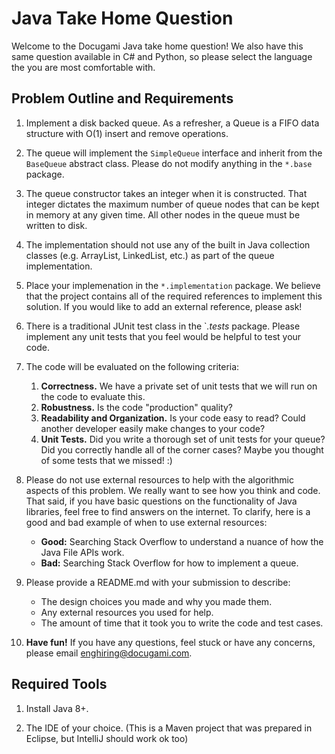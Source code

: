 # Java Take Home Question

Welcome to the Docugami Java take home question! We also have this same question available in C# and Python, so please select the language the you are most comfortable with.

## Problem Outline and Requirements
1. Implement a disk backed queue. As a refresher, a Queue is a FIFO data structure with O(1) insert and remove operations.

1. The queue will implement the `SimpleQueue` interface and inherit from the `BaseQueue` abstract class. Please do not modify anything in the `*.base` package.

1. The queue constructor takes an integer when it is constructed. That integer dictates the maximum number of queue nodes that can be kept in memory at any given time. All other nodes in the queue must be written to disk.

1. The implementation should not use any of the built in Java collection classes (e.g. ArrayList, LinkedList, etc.) as part of the queue implementation.

1. Place your implemenation in the `*.implementation` package. We believe that the project contains all of the required references to implement this solution. If you would like to add an external reference, please ask!

1. There is a traditional JUnit test class in the `*.tests* package. Please implement any unit tests that you feel would be helpful to test your code.

1. The code will be evaluated on the following criteria:
    1. **Correctness.** We have a private set of unit tests that we will run on the code to evaluate this.
    1. **Robustness.** Is the code "production" quality?
    1. **Readability and Organization.** Is your code easy to read? Could another developer easily make changes to your code?
    1. **Unit Tests.** Did you write a thorough set of unit tests for your queue? Did you correctly handle all of the corner cases? Maybe you thought of some tests that we missed! :)

1. Please do not use external resources to help with the algorithmic aspects of this problem. We really want to see how you think and code. That said, if you have basic questions on the functionality of Java libraries, feel free to find answers on the internet. To clarify, here is a good and bad example of when to use external resources:
    - **Good:** Searching Stack Overflow to understand a nuance of how the Java File APIs work.
    - **Bad:** Searching Stack Overflow for how to implement a queue.

1. Please provide a README.md with your submission to describe:
    - The design choices you made and why you made them.
    - Any external resources you used for help.
    - The amount of time that it took you to write the code and test cases.

1. **Have fun!** If you have any questions, feel stuck or have any concerns, please email enghiring@docugami.com.

## Required Tools

1. Install Java 8+.

1. The IDE of your choice. (This is a Maven project that was prepared in Eclipse, but IntelliJ should work ok too)

